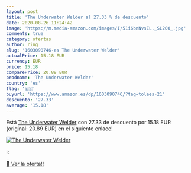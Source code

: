 ```yaml
---
layout: post
title: 'The Underwater Welder al 27.33 % de descuento'
date: 2020-08-26 11:24:42
image: 'https://m.media-amazon.com/images/I/51i6bnNvsEL._SL200_.jpg'
comments: true
category: ofertas
author: ring
slug: '1603090746-es The Underwater Welder'
actualPrice: 15.18 EUR
currency: EUR
price: 15.18
comparePrice: 20.89 EUR
prodname: 'The Underwater Welder'
country: 'es'
flag: '🇪🇸'
buyurl: 'https://www.amazon.es/dp/1603090746/?tag=tolees-21'
descuento: '27.33'
average: '15.18'
---
```


Está [The Underwater Welder](https://www.amazon.es/dp/1603090746/?tag=tolees-21) con 27.33 de descuento por 15.18 EUR (original: 20.89 EUR) en el siguiente enlace!

[![The Underwater Welder](https://m.media-amazon.com/images/I/51i6bnNvsEL._SL200_.jpg)](https://www.amazon.es/dp/1603090746/?tag=tolees-21)

ℹ️:


[🛒 Ver la oferta!!](https://www.amazon.es/dp/1603090746/?tag=tolees-21)
